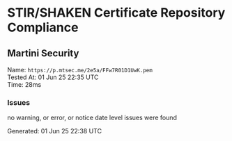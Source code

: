 # STIR/SHAKEN Certificate Repository Compliance

## Martini Security

Name: `https://p.mtsec.me/2e5a/FFw7R01D1UwK.pem`\
Tested At: 01 Jun 25 22:35 UTC\
Time: 28ms

### Issues

no warning, or error, or notice date level issues were found

Generated: 01 Jun 25 22:38 UTC